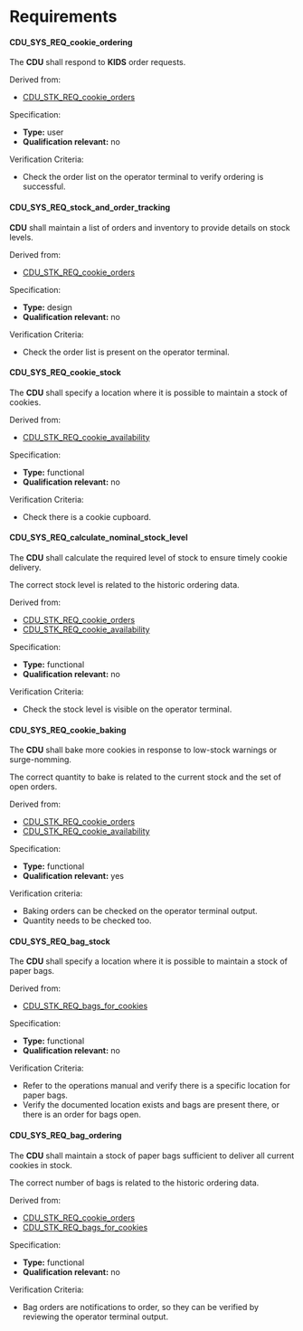 # Requirements

#### CDU_SYS_REQ_cookie_ordering

The **CDU** shall respond to **KIDS** order requests.

Derived from:

- [CDU_STK_REQ_cookie_orders](#cdu_stk_req_cookie_orders)

Specification:

- **Type:** user
- **Qualification relevant:** no

Verification Criteria:

- Check the order list on the operator terminal to verify ordering is successful.

#### CDU_SYS_REQ_stock_and_order_tracking

**CDU** shall maintain a list of orders and inventory
to provide details on stock levels.

Derived from:

- [CDU_STK_REQ_cookie_orders](#cdu_stk_req_cookie_orders)

Specification:

- **Type:** design
- **Qualification relevant:** no

Verification Criteria:

- Check the order list is present on the operator terminal.

#### CDU_SYS_REQ_cookie_stock

The **CDU** shall specify a location where it is possible to
maintain a stock of cookies.

Derived from:

- [CDU_STK_REQ_cookie_availability](#cdu_stk_req_cookie_availability)

Specification:

- **Type:** functional
- **Qualification relevant:** no

Verification Criteria:

- Check there is a cookie cupboard.

#### CDU_SYS_REQ_calculate_nominal_stock_level

The **CDU** shall calculate the required level of stock
to ensure timely cookie delivery.

The correct stock level is related to the historic ordering data.

Derived from:

- [CDU_STK_REQ_cookie_orders](#cdu_stk_req_cookie_orders)
- [CDU_STK_REQ_cookie_availability](#cdu_stk_req_cookie_availability)

Specification:

- **Type:** functional
- **Qualification relevant:** no

Verification Criteria:

- Check the stock level is visible on the operator terminal.

#### CDU_SYS_REQ_cookie_baking

The **CDU** shall bake more cookies in response to
low-stock warnings or surge-nomming.

The correct quantity to bake is related to the current stock
and the set of open orders.

Derived from:

- [CDU_STK_REQ_cookie_orders](#cdu_stk_req_cookie_orders)
- [CDU_STK_REQ_cookie_availability](#cdu_stk_req_cookie_availability)

Specification:

- **Type:** functional
- **Qualification relevant:** yes

Verification criteria:

- Baking orders can be checked on the operator terminal output.
- Quantity needs to be checked too.

#### CDU_SYS_REQ_bag_stock

The **CDU** shall specify a location where it is possible to
maintain a stock of paper bags.

Derived from:

- [CDU_STK_REQ_bags_for_cookies](#cdu_stk_req_bags_for_cookies)

Specification:

- **Type:** functional
- **Qualification relevant:** no

Verification Criteria:

- Refer to the operations manual and verify there is a specific location for
  paper bags.
- Verify the documented location exists and bags are present there, or there is
  an order for bags open.

#### CDU_SYS_REQ_bag_ordering

The **CDU** shall maintain a stock of paper bags sufficient
to deliver all current cookies in stock.

The correct number of bags is related to the historic ordering data.

Derived from:

- [CDU_STK_REQ_cookie_orders](#cdu_stk_req_cookie_orders)
- [CDU_STK_REQ_bags_for_cookies](#cdu_stk_req_bags_for_cookies)

Specification:

- **Type:** functional
- **Qualification relevant:** no

Verification Criteria:

- Bag orders are notifications to order, so they can be verified by reviewing
  the operator terminal output.
